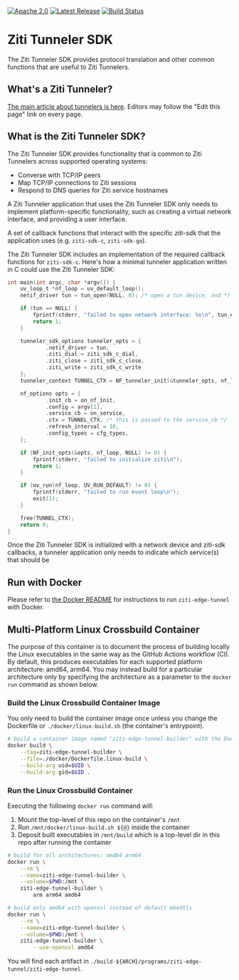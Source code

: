 [![Apache 2.0](https://img.shields.io/github/license/openziti/ziti-tunnel-sdk-c)](https://github.com/openziti/ziti-tunnel-sdk-c/blob/master/LICENSE)
[![Latest Release](https://img.shields.io/github/v/release/openziti/ziti-tunnel-sdk-c)](https://github.com/openziti/ziti-tunnel-sdk-c/releases/latest)
[![Build Status](https://github.com/openziti/ziti-tunnel-sdk-c/workflows/CI%20build/badge.svg)](https://github.com/openziti/ziti-tunnel-sdk-c/actions?query=workflow%3A%22CI+build%22)

# Ziti Tunneler SDK

The Ziti Tunneler SDK provides protocol translation and other common functions
that are useful to Ziti Tunnelers.

## What's a Ziti Tunneler?

[The main article about tunnelers is here](https://openziti.io/docs/reference/tunnelers/linux/). Editors may follow the
"Edit this page" link on every page.

## What is the Ziti Tunneler SDK?

The Ziti Tunneler SDK provides functionality that is common to Ziti Tunnelers across
supported operating systems:

- Converse with TCP/IP peers
- Map TCP/IP connections to Ziti sessions
- Respond to DNS queries for Ziti service hostnames

A Ziti Tunneler application that uses the Ziti Tunneler SDK only needs to
implement platform-specific functionality, such as creating a virtual network
interface, and providing a user interface.

A set of callback
functions that interact with the specific _ziti-sdk_ that the application
uses (e.g. `ziti-sdk-c`, `ziti-sdk-go`).

The Ziti Tunneler SDK includes an implementation of the required callback
functions for `ziti-sdk-c`. Here's how a minimal tunneler application written
in C could use the Ziti Tunneler SDK:

```c
int main(int argc, char *argv[]) {
    uv_loop_t *nf_loop = uv_default_loop();
    netif_driver tun = tun_open(NULL, 0); /* open a tun device, and */

    if (tun == NULL) {
        fprintf(stderr, "failed to open network interface: %s\n", tun_error);
        return 1;
    }

    tunneler_sdk_options tunneler_opts = {
            .netif_driver = tun,
            .ziti_dial = ziti_sdk_c_dial,
            .ziti_close = ziti_sdk_c_close,
            .ziti_write = ziti_sdk_c_write
    };
    tunneler_context TUNNEL_CTX = NF_tunneler_init(&tunneler_opts, nf_loop);

    nf_options opts = {
            .init_cb = on_nf_init,
            .config = argv[1],
            .service_cb = on_service,
            .ctx = TUNNEL_CTX, /* this is passed to the service_cb */
            .refresh_interval = 10,
            .config_types = cfg_types,
    };

    if (NF_init_opts(&opts, nf_loop, NULL) != 0) {
        fprintf(stderr, "failed to initialize ziti\n");
        return 1;
    }

    if (uv_run(nf_loop, UV_RUN_DEFAULT) != 0) {
        fprintf(stderr, "failed to run event loop\n");
        exit(1);
    }

    free(TUNNEL_CTX);
    return 0;
}
```

Once the Ziti Tunneler SDK is initialized with a network device and ziti-sdk
callbacks, a tunneler application only needs to indicate which service(s)
that should be  

## Run with Docker

Please refer to [the Docker README](./docker/README.md) for instructions to run `ziti-edge-tunnel` with Docker.

## Multi-Platform Linux Crossbuild Container

The purpose of this container is to document the process of building locally the Linux executables in the same way as the GitHub Actions workflow (CI). By default, this produces executables for each supported platform architecture: amd64, arm64. You may instead build for a particular architecture only by specifying the architecture as a parameter to the `docker run` command as shown below.

### Build the Linux Crossbuild Container Image

You only need to build the container image once unless you change the Dockerfile or `./docker/linux-build.sh` (the container's entrypoint).

```bash
# build a container image named "ziti-edge-tunnel-builder" with the Dockerfile
docker build \
    --tag=ziti-edge-tunnel-builder \
    --file=./docker/Dockerfile.linux-build \
    --build-arg uid=$UID \
    --build-arg gid=$GID .
```

### Run the Linux Crossbuild Container

Executing the following `docker run` command will:
1. Mount the top-level of this repo on the container's `/mnt`
2. Run `/mnt/docker/linux-build.sh ${@}` inside the container
3. Deposit built executables in `/mnt/build` which is a top-level dir in this repo after running the container

```bash
# build for all architectures: amd64 arm64
docker run \
    --rm \
    --name=ziti-edge-tunnel-builder \
    --volume=$PWD:/mnt \
    ziti-edge-tunnel-builder \
        arm arm64 amd64

# build only amd64 with openssl instead of default mbedtls
docker run \
    --rm \
    --name=ziti-edge-tunnel-builder \
    --volume=$PWD:/mnt \
    ziti-edge-tunnel-builder \
        --use-openssl amd64
```

You will find each artifact in `./build-${ARCH}/programs/ziti-edge-tunnel/ziti-edge-tunnel`.
